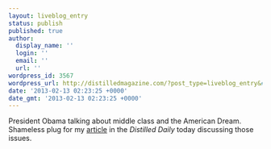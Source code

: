 ```yaml
---
layout: liveblog_entry
status: publish
published: true
author:
  display_name: ''
  login: ''
  email: ''
  url: ''
wordpress_id: 3567
wordpress_url: http://distilledmagazine.com/?post_type=liveblog_entry&#038;p=3567
date: '2013-02-13 02:23:25 +0000'
date_gmt: '2013-02-13 02:23:25 +0000'
---
```

<p>President Obama talking about middle class and the American Dream. Shameless plug for my <a title="http://distilledmagazine.com/state-of-the-middle-class/?source=liveblog" href="http://distilledmagazine.com/state-of-the-middle-class/?source=liveblog">article</a> in the <em>Distilled Daily </em>today discussing those issues.</p>
